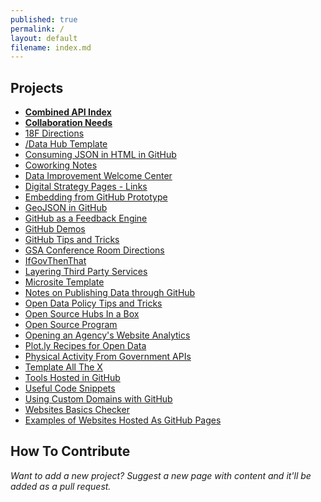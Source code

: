 ```yaml
---
published: true
permalink: /
layout: default
filename: index.md
---
```

  
## Projects

* **[Combined API Index](https://18f.github.io/API-All-the-X)**  
* **[Collaboration Needs](http://gsa.github.io/Open-Data-Collaboration-Sandbox/collaboration)**
* [18F Directions](http://gsa.github.io/Open-Data-Collaboration-Sandbox/18f_directions)
* [/Data Hub Template](http://gsa.github.io/Open-Data-Collaboration-Sandbox/data-hub-template)
* [Consuming JSON in HTML in GitHub](http://graybrooks.com/mustache-test-1/)
* [Coworking Notes](https://github.com/18F/Digital_Coworking)
* [Data Improvement Welcome Center](https://github.com/gbinal/Data-Improvement-Welcome-Center)
* [Digital Strategy Pages - Links](http://gsa.github.io/Open-Data-Collaboration-Sandbox/digital_strategy_links)
* [Embedding from GitHub Prototype](https://github.com/gbinal/embedding-github-prototype)
* [GeoJSON in GitHub](http://gsa.github.io/Open-Data-Collaboration-Sandbox/geojson-in-github/)  
* [GitHub as a Feedback Engine](http://gsa.github.io/Open-Data-Collaboration-Sandbox/github_as_a_feedback_engine)
* [GitHub Demos](https://github.com/18F/github-demos)
* [GitHub Tips and Tricks](http://gsa.github.io/Open-Data-Collaboration-Sandbox/github_tips_and_tricks)
* [GSA Conference Room Directions](http://gsa.github.io/Open-Data-Collaboration-Sandbox/gsa_confererence_center_map)
* [IfGovThenThat](https://github.com/18f/ifgovthenthat)
* [Layering Third Party Services](http://gsa.github.io/Open-Data-Collaboration-Sandbox/layering-third-party-services)
* [Microsite Template](https://github.com/GSA/Template-Microsite/)
* [Notes on Publishing Data through GitHub](http://gsa.github.io/Open-Data-Collaboration-Sandbox/publishing-data/)
* [Open Data Policy Tips and Tricks](https://github.com/gbinal/Open-Data-Policy---Tricks-and-Tips/)
* [Open Source Hubs In a Box](http://gsa.github.io/Open-Data-Collaboration-Sandbox/open_source_hubs_in_a_box/)
* [Open Source Program](http://18f.github.io/open-source-program/)
* [Opening an Agency's Website Analytics](http://gsa.github.io/Open-Data-Collaboration-Sandbox/public_analytics/)
* [Plot.ly Recipes for Open Data](http://gsa.github.io/Open-Data-Collaboration-Sandbox/plotly_recipes_for_open_data)
* [Physical Activity From Government APIs](http://gsa.github.io/Open-Data-Collaboration-Sandbox/physical_activity_from_government_apis/)
* [Template All The X](http://gsa.github.io/Open-Data-Collaboration-Sandbox/template_all_the_x)
* [Tools Hosted in GitHub](http://gsa.github.io/Open-Data-Collaboration-Sandbox/tools_hosted_in_github)
* [Useful Code Snippets](https://github.com/GSA/Open-Data-Collaboration-Sandbox/blob/gh-pages/useful_code_snippets.md)
* [Using Custom Domains with GitHub](http://gsa.github.io/Open-Data-Collaboration-Sandbox/using_custom_domains_with_github)
* [Websites Basics Checker](https://github.com/gbinal/Basics-for-.Gov-Websites---A-Project)
* [Examples of Websites Hosted As GitHub Pages](http://gsa.github.io/Open-Data-Collaboration-Sandbox/website_examples/)

## How To Contribute

*Want to add a new project?  Suggest a new page with content and it'll be added as a pull request.*   




